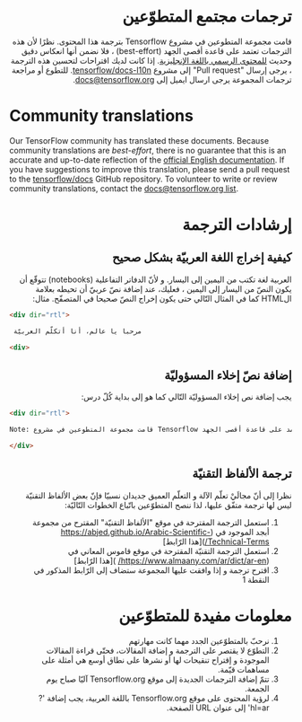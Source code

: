 <div dir="rtl">

# ترجمات مجتمع المتطوّعين

 قامت مجموعة المتطوعين في مشروع Tensorflow بترجمة هذا المحتوى. نظرًا لأن هذه الترجمات تعتمد على قاعدة أقصى الجهد (best-effort) ، فلا نضمن أنها انعكاس دقيق وحديث [للمحتوى الرسمي باللغة الإنجليزية](https://www.tensorflow.org/?hl=en). إذا كانت لديك اقتراحات لتحسين هذه الترجمة ، يرجى إرسال "Pull request" إلى مشروع [tensorflow/docs-l10n](https://github.com/tensorflow/docs-l10n). للتطوع أو مراجعة ترجمات المجموعة يرجى ارسال ايميل إلى docs@tensorflow.org.

</div>

# Community translations

Our TensorFlow community has translated these documents. Because community
translations are *best-effort*, there is no guarantee that this is an accurate
and up-to-date reflection of the
[official English documentation](https://www.tensorflow.org/?hl=en).
If you have suggestions to improve this translation, please send a pull request
to the [tensorflow/docs](https://github.com/tensorflow/docs) GitHub repository.
To volunteer to write or review community translations, contact the
[docs@tensorflow.org list](https://groups.google.com/a/tensorflow.org/forum/#!forum/docs).

<div dir="rtl">

# إرشادات الترجمة

## كيفية إخراج اللغة العربيّة بشكل صحيح

العربية لغة تكتب من اليمين إلى اليسار. و لأنّ الدفاتر التفاعلية (notebooks) تتوقّع أن يكون النصّ من اليسار إلى اليمين ، فعليك، عند إضافة نصّ عربيّ أن تحيطه بعلامة الHTML كما في المثال التّالي حتى يكون إخراج النصّ صحيحا في المتصفّح. مثال:

</div>

```html
<div dir="rtl">

 مرحبا يا عالم، أنا أتكلّم العربيّة

<div>
```

<div dir="rtl">

## إضافة نصّ إخلاء المسؤوليّة

يجب إضافة نص إخلاء المسؤوليّة التّالي كما هو إلى بداية كُلّ درس:

</div>

```html
<div dir="rtl">

Note: قامت مجموعة المتطوعين في مشروع Tensorflow بترجمة هذا المحتوى. نظرًا لأن هذه الترجمات تعتمد على قاعدة أقصى الجهد (best-effort) ، فلا نضمن أنها انعكاس دقيق وحديث [للمحتوى الرسمي باللغة الإنجليزية](https://www.tensorflow.org/?hl=en). إذا كانت لديك اقتراحات لتحسين هذه الترجمة ، يرجى إرسال "Pull request" إلى مشروع [tensorflow/docs-l10n](https://github.com/tensorflow/docs-l10n). للتطوع أو مراجعة ترجمات المجموعة يرجى ارسال ايميل إلى docs@tensorflow.org.

</div>
```

<div dir="rtl">
 
## ترجمة الألفاظ التقنيّة

نظرا إلى أنّ مجالَيْ تعلّم الآلة و التعلّم العميق جديدان نسبيّا فإنّ بعض الألفاظ التقنيّة ليس لها ترجمة متفّق عليها، لذا ننصح المتطوّعين باتّباع الخطوات التّاليّة: 

1. استعمل الترجمة المقترحة في موقع "الألفاظ التقنيّة" المقترح من مجموعة أبجد الموجود في (https://abjed.github.io/Arabic-Scientific-Technical-Terms/)[هذا الرّابط] 
2. استعمل الترجمة التقنيّة المقترحة في موقع قاموس المعاني في (https://www.almaany.com/ar/dict/ar-en/ )[هذا الرّابط]
3. اقترح ترجمة و إذا وافقت عليها المجموعة ستضاف إلى الرّابط المذكور في النقطة 1

# معلومات مفيدة للمتطوّعين

1. نرحبّ بالمتطوّعين الجدد مهما كانت مهارتهم
2. التطوّع لا يقتصر على الترجمة و إضافة المقالات، فحتّى قراءة المقالات الموجودة و إقتراح تنقيحات لها أو نشرها على نطاق أوسع هي أمثلة على مساهمات قيّمة.
3. تتمّ إضافة الترجمات الجديدة إلى موقع Tensorflow.org آليّا صباح يوم الجمعة.
4. لرؤية المحتوى على موقع Tensorflow.org باللغة العربية، يجب إضافة '?hl=ar' إلى عنوان URL الصفحة.

</div>
